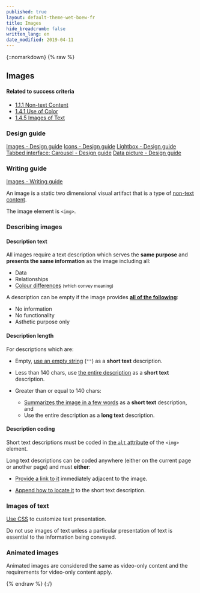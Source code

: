 ```yaml
---
published: true
layout: default-theme-wet-boew-fr
title: Images
hide_breadcrumb: false
written_lang: en
date_modified: 2019-04-11
---
```

{::nomarkdown}
{% raw %}
<!-- Images -->
<div class="row">
	<div class="mrgn-lft-md mrgn-rght-md">
		<h2 id="images" class="page-header">Images</h2>
	</div>
	<div class="col-md-4 pull-right">
		<div class="panel panel-default">
			<div class="panel-heading">
				<h4 class="panel-title">Related to success criteria</h4>
			</div>
			<div class="panel-body">
				<ul class="list-unstyled">
					<li><a href="https://www.w3.org/TR/2012/NOTE-UNDERSTANDING-WCAG20-20120103/text-equiv-all.html" rel="external">1.1.1 Non-text Content</a></li>
					<li><a href="https://www.w3.org/TR/UNDERSTANDING-WCAG20/visual-audio-contrast-without-color.html" rel="external">1.4.1 Use of Color</a></li>
					<li><a href="https://www.w3.org/TR/2012/NOTE-UNDERSTANDING-WCAG20-20120103/visual-audio-contrast-text-presentation.html" rel="external">1.4.5 Images of Text</a></li>
				</ul>
			</div>
		</div>
		<div class="panel panel-info">
			<div class="panel-heading">
				<h3 class="panel-title">Design guide</h3>
			</div>
			<div class="list-group"><a href="../design/images-en.html" class="list-group-item">Images<span class="wb-inv"> - Design guide</span></a> <a href="../design/icons-en.html" class="list-group-item">Icons<span class="wb-inv"> - Design guide</span></a> <a href="https://wet-boew.github.io/v4.0-ci/demos/lightbox/lightbox-en.html" class="list-group-item">Lightbox<span class="wb-inv"> - Design guide</span></a> <a href="https://wet-boew.github.io/v4.0-ci/demos/tabs/tabs-carousel-en.html" class="list-group-item">Tabbed interface: Carousel<span class="wb-inv"> - Design guide</span></a> <a href="https://wet-boew.github.io/v4.0-ci/demos/data-picture/data-picture-en.html" class="list-group-item">Data picture<span class="wb-inv"> - Design guide</span></a></div>
		</div>
		<div class="panel panel-info">
			<div class="panel-heading">
				<h3 class="panel-title">Writing guide</h3>
			</div>
			<div class="list-group"><a href="../writing/principals-en.html#image" class="list-group-item">Images<span class="wb-inv"> - Writing guide</span></a></div>
		</div>
	</div>
	<div class="mrgn-lft-md mrgn-rght-md">
		<p>An image is a static two dimensional visual artifact that is a type of <a href="https://www.w3.org/TR/2008/REC-WCAG20-20081211/#non-text-contentdef">non-text content</a>.</p>
		<p>The image element is <code>&lt;img&gt;</code>.</p>
		<h3 id="imgds">Describing images</h3>
		<h4>Description text
		</h4>
		<p>All images require a text description which serves the <strong>same purpose</strong> and <strong>presents the same information</strong> as the image including all:</p>
		<ul>
			<li>Data</li>
			<li>Relationships</li>
			<li><a href="https://www.w3.org/TR/2013/NOTE-WCAG20-TECHS-20130905/G14" rel="external" title="WCAG 2.0 Technique G14">Colour differences</a> <small>(which convey meaning)</small></li>
		</ul>
		<p>A description can be empty if the image provides <a href="https://www.w3.org/TR/2013/NOTE-UNDERSTANDING-WCAG20-20130905/text-equiv-all.html" rel="external" title="WCAG 2.0, Understanding SC 1.1.1"><strong>all of the following</strong></a>:</p>
		<ul>
			<li>No information</li>
			<li>No functionality</li>
			<li>Asthetic purpose only</li>
		</ul>
		<h4>Description length</h4>
		<p>For descriptions which are:</p>
		<ul>
			<li>
				<p>Empty, <a href="https://www.w3.org/TR/2013/NOTE-WCAG20-TECHS-20130905/H67" rel="external" title="WCAG 2.0, Technique H67">use an empty string</a> (<code>&quot;&quot;</code>) as a <strong>short text</strong> description.</p>
			</li>
			<li>
				<p>Less than 140 chars, use <a href="https://www.w3.org/TR/2013/NOTE-WCAG20-TECHS-20130905/G94" rel="external" title="WCAG 2.0, Technique G94">the entire description</a> as a <strong>short text</strong> description.</p>
			</li>
			<li>
				<p>Greater than or equal to 140 chars:</p>
				<ul>
					<li><a href="https://www.w3.org/TR/2013/NOTE-WCAG20-TECHS-20130905/G95" rel="external" title="WCAG 2.0, Technique G95">Summarizes the image in a few words</a> as a <strong>short text</strong> description, and</li>
					<li>Use the entire description as a <strong>long text</strong> description.</li>
				</ul>
			</li>
		</ul>
		<h4>Description coding</h4>
		<p>Short text descriptions must be coded in <a href="https://www.w3.org/TR/2013/NOTE-WCAG20-TECHS-20130905/H37" rel="external" title="WCAG 2.0, Technique H37">the <code>alt</code> attribute</a> of the <code>&lt;img&gt;</code> element.</p>
		<p>Long text descriptions can be coded anywhere (either on the current page or another page) and must <strong>either</strong>:</p>
		<ul>
			<li>
				<p><a href="https://www.w3.org/TR/2013/NOTE-WCAG20-TECHS-20130905/G73" rel="external" title="WCAG 2.0, Technique G73">Provide a link to it</a> immediately adjacent to the image.</p>
			</li>
			<li>
				<p><a href="https://www.w3.org/TR/2013/NOTE-WCAG20-TECHS-20130905/G74" rel="external" title="WCAG 2.0, Technique G74">Append how to locate it</a> to the short text description.</p>
			</li>
		</ul>
		<h3 id="im">Images of text</h3>
		<p><a href="https://www.w3.org/TR/2012/NOTE-WCAG20-TECHS-20120103/C22" rel="external" title="WCAG 2.0, Technique C22">Use CSS</a> to customize text presentation.</p>
		<p>Do not use images of text unless a particular presentation of text is essential to the information being conveyed.</p>
		<h3 id="animated">Animated images</h3>
		<p>Animated images are considered the same as video-only content and the requirements for video-only content apply.</p>
	</div>
</div>
{% endraw %}
{:/}
